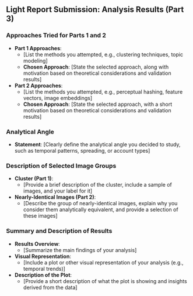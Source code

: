 ## Light Report Submission: Analysis Results (Part 3)

### Approaches Tried for Parts 1 and 2
- **Part 1 Approaches**: 
  - [List the methods you attempted, e.g., clustering techniques, topic modeling]
  - **Chosen Approach**: [State the selected approach, along with motivation based on theoretical considerations and validation results]
- **Part 2 Approaches**: 
  - [List the methods you attempted, e.g., perceptual hashing, feature vectors, image embeddings]
  - **Chosen Approach**: [State the selected approach, with a short motivation based on theoretical considerations and validation results]

### Analytical Angle
- **Statement**: [Clearly define the analytical angle you decided to study, such as temporal patterns, spreading, or account types]

### Description of Selected Image Groups
- **Cluster (Part 1)**: 
  - [Provide a brief description of the cluster, include a sample of images, and your label for it]
- **Nearly-Identical Images (Part 2)**: 
  - [Describe the group of nearly-identical images, explain why you consider them analytically equivalent, and provide a selection of these images]

### Summary and Description of Results
- **Results Overview**: 
  - [Summarize the main findings of your analysis]
- **Visual Representation**: 
  - [Include a plot or other visual representation of your analysis (e.g., temporal trends)]
- **Description of the Plot**: 
  - [Provide a short description of what the plot is showing and insights derived from the data]
